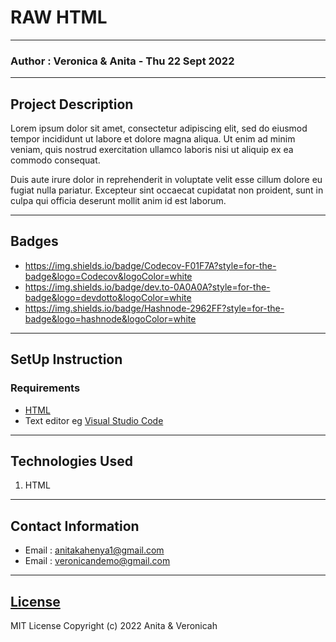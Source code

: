 # RAW HTML
*****
### Author : Veronica & Anita - Thu 22 Sept 2022
****
## Project Description
Lorem ipsum dolor sit amet, consectetur adipiscing elit, sed do eiusmod tempor incididunt ut labore et dolore magna aliqua. Ut enim ad minim veniam, quis nostrud exercitation ullamco laboris nisi ut aliquip ex ea commodo consequat. 

Duis aute irure dolor in reprehenderit in voluptate velit esse cillum dolore eu fugiat nulla pariatur. Excepteur sint occaecat cupidatat non proident, sunt in culpa qui officia deserunt mollit anim id est laborum.
******
## Badges
* https://img.shields.io/badge/Codecov-F01F7A?style=for-the-badge&logo=Codecov&logoColor=white
* https://img.shields.io/badge/dev.to-0A0A0A?style=for-the-badge&logo=devdotto&logoColor=white
* https://img.shields.io/badge/Hashnode-2962FF?style=for-the-badge&logo=hashnode&logoColor=white


********
## SetUp Instruction
### Requirements
* [HTML](https://html.com/)
* Text editor eg [Visual Studio Code](https://code.visualstudio.com/download)


*****
## Technologies Used

1. HTML

*****
## Contact Information
* Email : anitakahenya1@gmail.com
* Email : veronicandemo@gmail.com
*****
## [License](LICENSE)
MIT License
Copyright (c) 2022 Anita & Veronicah